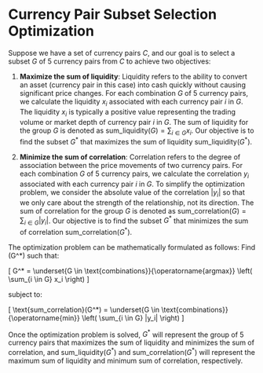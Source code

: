 # Currency Pair Subset Selection Optimization

Suppose we have a set of currency pairs $C$, and our goal is to select a subset $G$ of 5 currency pairs from $C$ to achieve two objectives:

1. **Maximize the sum of liquidity**: Liquidity refers to the ability to convert an asset (currency pair in this case) into cash quickly without causing significant price changes. For each combination $G$ of 5 currency pairs, we calculate the liquidity $x_i$ associated with each currency pair $i$ in $G$. The liquidity $x_i$ is typically a positive value representing the trading volume or market depth of currency pair $i$ in $G$. The sum of liquidity for the group $G$ is denoted as $\text{sum\_liquidity}(G) = \sum_{i \in G} x_i$. Our objective is to find the subset $G^*$ that maximizes the sum of liquidity $\text{sum\_liquidity}(G^*)$.

2. **Minimize the sum of correlation**: Correlation refers to the degree of association between the price movements of two currency pairs. For each combination $G$ of 5 currency pairs, we calculate the correlation $y_i$ associated with each currency pair $i$ in $G$. To simplify the optimization problem, we consider the absolute value of the correlation $|y_i|$ so that we only care about the strength of the relationship, not its direction. The sum of correlation for the group $G$ is denoted as $\text{sum\_correlation}(G) = \sum_{i \in G} |y_i|$. Our objective is to find the subset $G^*$ that minimizes the sum of correlation $\text{sum\_correlation}(G^*)$.

The optimization problem can be mathematically formulated as follows:
Find \(G^*\) such that:

\[
G^* = \underset{G \in \text{combinations}}{\operatorname{argmax}} \left( \sum_{i \in G} x_i \right)
\]

subject to:

\[
\text{sum\_correlation}(G^*) = \underset{G \in \text{combinations}}{\operatorname{min}} \left( \sum_{i \in G} |y_i| \right)
\]

Once the optimization problem is solved, $G^*$ will represent the group of 5 currency pairs that maximizes the sum of liquidity and minimizes the sum of correlation, and $\text{sum\_liquidity}(G^*)$ and $\text{sum\_correlation}(G^*)$ will represent the maximum sum of liquidity and minimum sum of correlation, respectively.
